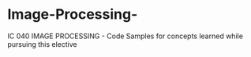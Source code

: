 # Image-Processing-
IC 040 IMAGE PROCESSING - Code Samples for concepts learned while pursuing this elective
